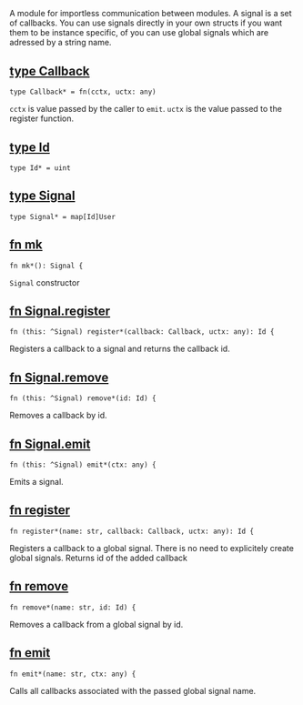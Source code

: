 ## [](https://git.sr.ht/~mrms/tophat/tree/main/item/umka/signal.um#L0)

```
```

A module for importless communication between modules. A signal is a set of
callbacks.  You can use signals directly in your own structs if you want
them to be instance specific, of you can use global signals which are
adressed by a string name.


## [type Callback](https://git.sr.ht/~mrms/tophat/tree/main/item/umka/signal.um#L6)

```
type Callback* = fn(cctx, uctx: any) 
```

`cctx` is value passed by the caller to `emit`. `uctx` is the value passed
to the register function.


## [type Id](https://git.sr.ht/~mrms/tophat/tree/main/item/umka/signal.um#L15)

```
type Id* = uint
```



## [type Signal](https://git.sr.ht/~mrms/tophat/tree/main/item/umka/signal.um#L18)

```
type Signal* = map[Id]User
```



## [fn mk](https://git.sr.ht/~mrms/tophat/tree/main/item/umka/signal.um#L23)

```
fn mk*(): Signal {
```

`Signal` constructor


## [fn Signal.register](https://git.sr.ht/~mrms/tophat/tree/main/item/umka/signal.um#L29)

```
fn (this: ^Signal) register*(callback: Callback, uctx: any): Id {
```

Registers a callback to a signal and returns the callback id.


## [fn Signal.remove](https://git.sr.ht/~mrms/tophat/tree/main/item/umka/signal.um#L37)

```
fn (this: ^Signal) remove*(id: Id) {
```

Removes a callback by id.


## [fn Signal.emit](https://git.sr.ht/~mrms/tophat/tree/main/item/umka/signal.um#L43)

```
fn (this: ^Signal) emit*(ctx: any) {
```

Emits a signal.


## [fn register](https://git.sr.ht/~mrms/tophat/tree/main/item/umka/signal.um#L51)

```
fn register*(name: str, callback: Callback, uctx: any): Id {
```

Registers a callback to a global signal.  There is no need to explicitely
create global signals.  Returns id of the added callback


## [fn remove](https://git.sr.ht/~mrms/tophat/tree/main/item/umka/signal.um#L61)

```
fn remove*(name: str, id: Id) {
```

Removes a callback from a global signal by id.


## [fn emit](https://git.sr.ht/~mrms/tophat/tree/main/item/umka/signal.um#L67)

```
fn emit*(name: str, ctx: any) {
```

Calls all callbacks associated with the passed global signal name.


